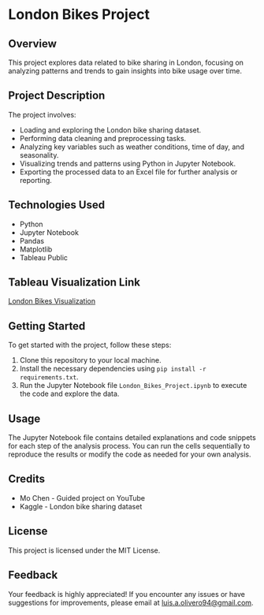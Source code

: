 # London Bikes Project

## Overview
This project explores data related to bike sharing in London, focusing on analyzing patterns and trends to gain insights into bike usage over time.

## Project Description

The project involves:
- Loading and exploring the London bike sharing dataset.
- Performing data cleaning and preprocessing tasks.
- Analyzing key variables such as weather conditions, time of day, and seasonality.
- Visualizing trends and patterns using Python in Jupyter Notebook.
- Exporting the processed data to an Excel file for further analysis or reporting.

## Technologies Used

- Python
- Jupyter Notebook
- Pandas
- Matplotlib
- Tableau Public

## Tableau Visualization Link

[London Bikes Visualization](https://public.tableau.com/app/profile/luis.olivero2947/viz/LondonBikesVisualizationv3/Dashboard1?publish=yes)

## Getting Started

To get started with the project, follow these steps:

1. Clone this repository to your local machine.
2. Install the necessary dependencies using `pip install -r requirements.txt`.
3. Run the Jupyter Notebook file `London_Bikes_Project.ipynb` to execute the code and explore the data.

## Usage

The Jupyter Notebook file contains detailed explanations and code snippets for each step of the analysis process. You can run the cells sequentially to reproduce the results or modify the code as needed for your own analysis.

## Credits

- Mo Chen - Guided project on YouTube
- Kaggle - London bike sharing dataset

## License

This project is licensed under the MIT License.

## Feedback

Your feedback is highly appreciated! If you encounter any issues or have suggestions for improvements, please email at luis.a.olivero94@gmail.com.
